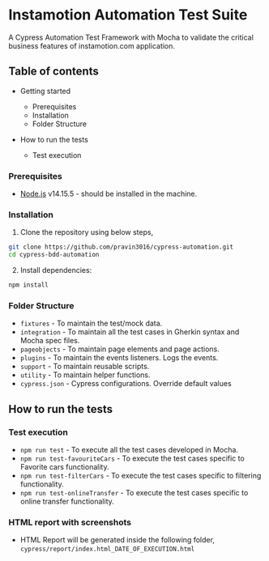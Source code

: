 # Instamotion Automation Test Suite

A Cypress Automation Test Framework with Mocha to validate the critical business features of instamotion.com application.

## Table of contents

* Getting started
  * Prerequisites
  * Installation
  * Folder Structure
  
* How to run the tests
  * Test execution
  
### Prerequisites

- [Node.js](https://nodejs.org/) v14.15.5 - should be installed in the machine.


### Installation

 1) Clone the repository using below steps,

 ```sh
 git clone https://github.com/pravin3016/cypress-automation.git
 cd cypress-bdd-automation
 ```

 2) Install dependencies:

 ```sh
 npm install
 ```
 
### Folder Structure

- `fixtures` - To maintain the test/mock data.
- `integration` - To maintain all the test cases in Gherkin syntax and Mocha spec files. 
- `pageobjects` - To maintain page elements and page actions.
- `plugins` - To maintain the events listeners. Logs the events.
- `support` - To maintain reusable scripts.
- `utility` - To maintain helper functions.
- `cypress.json` - Cypress configurations. Override default values

## How to run the tests

  ### Test execution
 - `npm run test` - To execute all the test cases developed in Mocha.
 - `npm run test-favouriteCars` - To execute the test cases specific to Favorite cars functionality.
 - `npm run test-filterCars` - To execute the test cases specific to filtering functionality.
 -  `npm run test-onlineTransfer` - To execute the test cases specific to online transfer functionality.
 
### HTML report with screenshots

   - HTML Report will be generated inside the following folder,
   `cypress/report/index.html_DATE_OF_EXECUTION.html`
